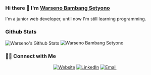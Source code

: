 ### Hi there 👋 I'm [Warseno Bambang Setyono](https://wrseno.my.id)

<div>
 <p>
I'm a junior web developer, until now I'm still learning programming.
</p>
</div>

### Github Stats

<img align="center" src="https://github-readme-stats.vercel.app/api?username=Wrseno&include_all_commits=true&count_private=true&show_icons=true&line_height=20&title_color=7A7ADB&icon_color=2234AE&text_color=D3D3D3&bg_color=0,000000,130F40" alt="Warseno's Github Stats">

<img src="https://komarev.com/ghpvc/?username=Wrseno" alt="Warseno Bambang Setyono" />

<h3> 🤝🏻 Connect with Me </h3>

<p align="center">
<a href="https://www.wrseno.my.id" target="_blank"><img alt="Website" src="https://img.shields.io/badge/Website-www.wrseno.my.id-blue?style=flat&logo=google-chrome"></a>
<a href="https://www.linkedin.com/in/wrseno/" target="_blank"><img alt="LinkedIn" src="https://img.shields.io/badge/LinkedIn-@Warseno Bambang Setyono-blue?style=flat&logo=linkedin"></a>
<a href="mailto:senogroups@gmail.com"><img alt="Email" src="https://img.shields.io/badge/Email-senogroups@gmail.com-blue?style=flat&logo=gmail"></a>
</p>

